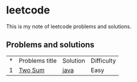 # leetcode
This is my note of leetcode problems and solutions.

<h2>Problems and solutions</h2>
<table>
  <tr>
    <td>
    *
    </td>
     <td>
    Problems title
    </td>
     <td>
    Solution	
    </td>
    <td>
    Difficulty
    </td>
  </tr>
   <tr>
    <td>
    1
    </td>
     <td>
       <a href="https://leetcode.com/problems/two-sum/description/" >
         Two Sum
       </a>
    </td>
     <td>
       <a href="https://github.com/xingxiaohui/leetcode/blob/master/java/TwoSum.java">
         java
       </a>
    </td>
    <td>
   Easy
    </td>
  </tr>
</table>
